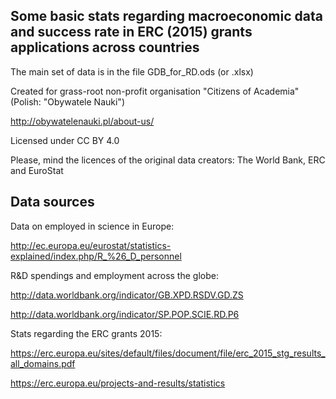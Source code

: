 Some basic stats regarding macroeconomic data and success rate in ERC (2015) grants applications across countries
----------------------------------------------------------------------------------------------

The main set of data is in the file GDB_for_RD.ods (or .xlsx)

Created for grass-root non-profit organisation "Citizens of Academia" (Polish: "Obywatele Nauki")

http://obywatelenauki.pl/about-us/

Licensed under CC BY 4.0

Please, mind the licences of the original data creators: The World Bank, ERC and EuroStat


Data sources
------------

Data on employed in science in Europe:

http://ec.europa.eu/eurostat/statistics-explained/index.php/R_%26_D_personnel

R&D spendings and employment across the globe:

http://data.worldbank.org/indicator/GB.XPD.RSDV.GD.ZS

http://data.worldbank.org/indicator/SP.POP.SCIE.RD.P6

Stats regarding the ERC grants 2015:

https://erc.europa.eu/sites/default/files/document/file/erc_2015_stg_results_all_domains.pdf

https://erc.europa.eu/projects-and-results/statistics
